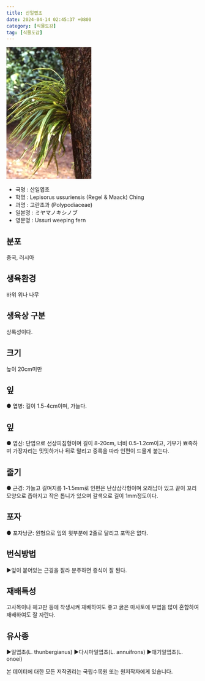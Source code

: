 ```yaml
---
title: 산일엽초
date: 2024-04-14 02:45:37 +0800
category: [식물도감]
tag: [식물도감]
---
```




![산일엽초](/assets/img/fileUpload/plants/basic/Dennstaedtiaceae/Lepisorus/4272/1_th2.JPG)
- 국명 : 산일엽초
- 학명 : Lepisorus ussuriensis (Regel & Maack) Ching
- 과명 : 고란초과 (Polypodiaceae)
- 일본명 : ミヤマノキシノブ
- 영문명 : Ussuri weeping fern


## 분포
중국, 러시아 
## 생육환경
바위 위나 나무 
## 생육상 구분
상록성이다. 
## 크기
높이 20cm미만
## 잎
● 엽병: 길이 1.5-4cm이며, 가늘다. 
## 잎
● 엽신: 단엽으로 선상피침형이며 길이 8-20cm, 너비 0.5-1.2cm이고, 기부가 뾰족하며 가장자리는 밋밋하거나 뒤로 말리고 중륵을 따라 인편이 드물게 붙는다. 
## 줄기
● 근경: 가늘고 길며지름 1-1.5mm로 인편은 난상삼각형이며 오래남아 있고 끝이 꼬리모양으로 좁아지고 작은 톱니가 있으며 갈색으로 길이 1mm정도이다. 
## 포자
● 포자낭군: 원형으로 잎의 윗부분에 2줄로 달리고 포막은 없다. 
## 번식방법
▶잎이 붙어있는 근경을 잘라 분주하면 증식이 잘 된다.
## 재배특성
고사목이나 헤고판 등에 착생시켜 재배하여도 좋고 굵은 마사토에 부엽을 많이 혼합하여 재배하여도 잘 자란다.
## 유사종
▶일엽초(L. thunbergianus)
▶다시마일엽초(L. annuifrons)
▶애기일엽초(L. onoei)






본 데이터에 대한 모든 저작권리는 국립수목원 또는 원저작자에게 있습니다.
